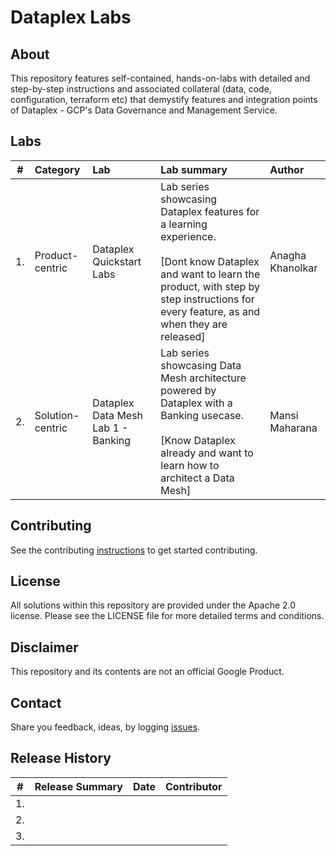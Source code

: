 # Dataplex Labs

## About
This repository features self-contained, hands-on-labs with detailed and step-by-step instructions and associated collateral (data, code, configuration, terraform etc) that demystify features and integration points of Dataplex - GCP's Data Governance and Management Service.

## Labs

| # | Category | Lab | Lab summary | Author |
| -- | :-- | :--- | :--- |:--- |
| 1. |Product-centric | Dataplex Quickstart Labs| Lab series showcasing Dataplex features for a learning experience. <br><br>[Dont know Dataplex and want to learn the product, with step by step instructions for every feature, as and when they are released] | Anagha Khanolkar|
| 2. |Solution-centric | Dataplex Data Mesh Lab 1 - Banking| Lab series showcasing Data Mesh architecture powered by Dataplex with a Banking usecase. <br><br>[Know Dataplex already and want to learn how to architect a Data Mesh]| Mansi Maharana |


## Contributing
See the contributing [instructions](CONTRIBUTING.md) to get started contributing.

## License
All solutions within this repository are provided under the Apache 2.0 license. Please see the LICENSE file for more detailed terms and conditions.

## Disclaimer
This repository and its contents are not an official Google Product.

## Contact
Share you feedback, ideas, by logging [issues](../../issues).

## Release History

| # | Release Summary | Date |  Contributor |
| -- | :--- | :--- |:--- |
| 1. ||||
| 2. ||||
| 3. ||||
